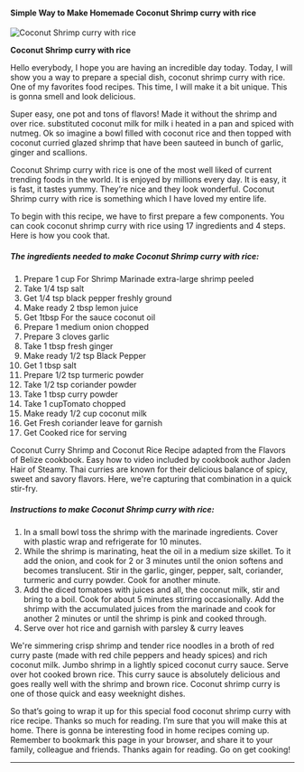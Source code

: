             

#### Simple Way to Make Homemade Coconut Shrimp curry with rice

![Coconut Shrimp curry with rice](https://img-global.cpcdn.com/recipes/1dec2bfb8c787f2f/751x532cq70/coconut-shrimp-curry-with-rice-recipe-main-photo.jpg)

**Coconut Shrimp curry with rice**

Hello everybody, I hope you are having an incredible day today. Today, I will show you a way to prepare a special dish, coconut shrimp curry with rice. One of my favorites food recipes. This time, I will make it a bit unique. This is gonna smell and look delicious.

Super easy, one pot and tons of flavors! Made it without the shrimp and over rice. substituted coconut milk for milk i heated in a pan and spiced with nutmeg. Ok so imagine a bowl filled with coconut rice and then topped with coconut curried glazed shrimp that have been sauteed in bunch of garlic, ginger and scallions.

Coconut Shrimp curry with rice is one of the most well liked of current trending foods in the world. It is enjoyed by millions every day. It is easy, it is fast, it tastes yummy. They’re nice and they look wonderful. Coconut Shrimp curry with rice is something which I have loved my entire life.

To begin with this recipe, we have to first prepare a few components. You can cook coconut shrimp curry with rice using 17 ingredients and 4 steps. Here is how you cook that.

##### The ingredients needed to make Coconut Shrimp curry with rice:

1.  Prepare 1 cup For Shrimp Marinade extra-large shrimp peeled
2.  Take 1/4 tsp salt
3.  Get 1/4 tsp black pepper freshly ground
4.  Make ready 2 tbsp lemon juice
5.  Get 1tbsp For the sauce coconut oil
6.  Prepare 1 medium onion chopped
7.  Prepare 3 cloves garlic
8.  Take 1 tbsp fresh ginger
9.  Make ready 1/2 tsp Black Pepper
10.  Get 1 tbsp salt
11.  Prepare 1/2 tsp turmeric powder
12.  Take 1/2 tsp coriander powder
13.  Take 1 tbsp curry powder
14.  Take 1 cupTomato chopped
15.  Make ready 1/2 cup coconut milk
16.  Get Fresh coriander leave for garnish
17.  Get Cooked rice for serving

Coconut Curry Shrimp and Coconut Rice Recipe adapted from the Flavors of Belize cookbook. Easy how to video included by cookbook author Jaden Hair of Steamy. Thai curries are known for their delicious balance of spicy, sweet and savory flavors. Here, we're capturing that combination in a quick stir-fry.

##### Instructions to make Coconut Shrimp curry with rice:

1.  In a small bowl toss the shrimp with the marinade ingredients. Cover with plastic wrap and refrigerate for 10 minutes.
2.  While the shrimp is marinating, heat the oil in a medium size skillet. To it add the onion, and cook for 2 or 3 minutes until the onion softens and becomes translucent. Stir in the garlic, ginger, pepper, salt, coriander, turmeric and curry powder. Cook for another minute.
3.  Add the diced tomatoes with juices and all, the coconut milk, stir and bring to a boil. Cook for about 5 minutes stirring occasionally. Add the shrimp with the accumulated juices from the marinade and cook for another 2 minutes or until the shrimp is pink and cooked through.
4.  Serve over hot rice and garnish with parsley & curry leaves

We're simmering crisp shrimp and tender rice noodles in a broth of red curry paste (made with red chile peppers and heady spices) and rich coconut milk. Jumbo shrimp in a lightly spiced coconut curry sauce. Serve over hot cooked brown rice. This curry sauce is absolutely delicious and goes really well with the shrimp and brown rice. Coconut shrimp curry is one of those quick and easy weeknight dishes.

So that’s going to wrap it up for this special food coconut shrimp curry with rice recipe. Thanks so much for reading. I’m sure that you will make this at home. There is gonna be interesting food in home recipes coming up. Remember to bookmark this page in your browser, and share it to your family, colleague and friends. Thanks again for reading. Go on get cooking!

* * *